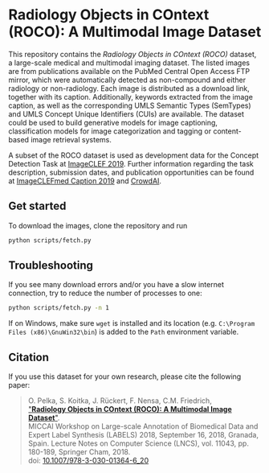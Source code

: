 Radiology Objects in COntext (ROCO): A Multimodal Image Dataset
===============================================================

This repository contains the *Radiology Objects in COntext (ROCO)* dataset, a large-scale medical and multimodal imaging dataset. The listed images are from publications available on the PubMed Central Open Access FTP mirror, which were automatically detected as non-compound and either radiology or non-radiology. Each image is distributed as a download link, together with its caption. Additionally, keywords extracted from the image caption, as well as the corresponding UMLS Semantic Types (SemTypes) and UMLS Concept Unique Identifiers (CUIs) are available. The dataset could be used to build generative models for image captioning, classification models for image categorization and tagging or content-based image retrieval systems.

A subset of the ROCO dataset is used as development data for the Concept Detection Task at [ImageCLEF 2019](https://www.imageclef.org/2019). Further information regarding the task description, submission dates, and publication opportunities can be found at [ImageCLEFmed Caption 2019](https://www.imageclef.org/2019/medical/caption) and [CrowdAI](https://www.crowdai.org/challenges/imageclef-2019-caption-concept-detection-6812fec9-8c9e-40ad-9fb9-cc1721c94cc1).

Get started
-----------
To download the images, clone the repository and run

```bash
python scripts/fetch.py
```

Troubleshooting
---------------

If you see many download errors and/or you have a slow internet connection, try to reduce the number of processes to one:

```bash
python scripts/fetch.py -n 1
```

If on Windows, make sure `wget` is installed and its location (e.g. `C:\Program Files (x86)\GnuWin32\bin`) is added to the `Path` environment variable.

Citation
--------
If you use this dataset for your own research, please cite the following paper:
> O. Pelka, S. Koitka, J. Rückert, F. Nensa, C.M. Friedrich,  
> ["__Radiology Objects in COntext (ROCO): A Multimodal Image Dataset__"](https://labels.tue-image.nl/wp-content/uploads/2018/09/AM-04.pdf).  
> MICCAI Workshop on Large-scale Annotation of Biomedical Data and Expert Label Synthesis (LABELS) 2018, September 16, 2018, Granada, Spain. Lecture Notes on Computer Science (LNCS), vol. 11043, pp. 180-189, Springer Cham, 2018.  
> doi: [10.1007/978-3-030-01364-6_20](https://doi.org/10.1007/978-3-030-01364-6_20)
